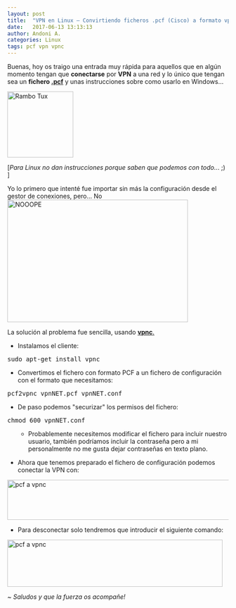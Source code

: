 ```yaml
---
layout: post
title:  "VPN en Linux — Convirtiendo ficheros .pcf (Cisco) a formato vpnc"
date:   2017-06-13 13:13:13
author: Andoni A.
categories: Linux
tags: pcf vpn vpnc
---
```

Buenas, hoy os traigo una entrada muy rápida para aquellos que en algún momento tengan que <strong>conectarse</strong> por <strong>VPN</strong> a una red y lo único que tengan sea un <strong>fichero <a href="https://en.wikipedia.org/wiki/Profile_configuration_file">.pcf</a></strong> y unas instrucciones sobre como usarlo en Windows...

<a href="{{ site.imgdir }}/santang-rambo-tux.png" data-lightbox="falcon9-large" data-title="Rambo Tux">
  <img src="{{ site.imgdir }}/santang-rambo-tux.png" title="Rambo Tux" width="150" height="150" >
</a>

[<em>Para Linux no dan instrucciones porque saben que podemos con todo..</em>. ;) ]



Yo lo primero que intenté fue importar sin más la configuración desde el gestor de conexiones, pero... No
<a href="{{ site.imgdir }}/pcf-a-vpnc_01.png" data-lightbox="falcon9-large" data-title="NOOPE">
  <img src="{{ site.imgdir }}/pcf-a-vpnc_01.png" title="NOOOPE" width="411" height="278" >
</a>

La solución al problema fue sencilla, usando <a href="https://linux.die.net/man/8/vpnc"><strong>vpnc</strong>.</a>
<ul>
 	<li>Instalamos el cliente:</li>
</ul>
<pre class="code">sudo apt-get install vpnc</pre>
<ul>
 	<li>Convertimos el fichero con formato PCF a un fichero de configuración con el formato que necesitamos:</li>
</ul>
<pre class="code">pcf2vpnc vpnNET.pcf vpnNET.conf</pre>
<ul>
 	<li>De paso podemos "securizar" los permisos del fichero:</li>
</ul>
<pre class="code">chmod 600 vpnNET.conf</pre>
<ul>
 	<li style="list-style-type:none;">
<ul>
 	<li>Probablemente necesitemos modificar el fichero para incluir nuestro usuario, también podríamos incluir la contraseña pero a mi personalmente no me gusta dejar contraseñas en texto plano.</li>
</ul>
</li>
</ul>

<ul>
 	<li>Ahora que tenemos preparado el fichero de configuración podemos conectar la VPN con:</li>
</ul>
<a href="{{ site.imgdir }}/pcf-a-vpnc_02.png" data-lightbox="falcon9-large" data-title="pcf a vpnc">
  <img src="{{ site.imgdir }}/pcf-a-vpnc_02.png" title="pcf a vpnc" width="654" height="91" >
</a>
<ul>
 	<li>Para desconectar solo tendremos que introducir el siguiente comando:</li>
</ul>
<a href="{{ site.imgdir }}/pcf-a-vpnc_03.png" data-lightbox="falcon9-large" data-title="pcf a vpnc">
  <img src="{{ site.imgdir }}/pcf-a-vpnc_03.png" title="pcf a vpnc" width="490" height="107" >
</a>




<em>~ Saludos y que la fuerza os acompañe!</em>
